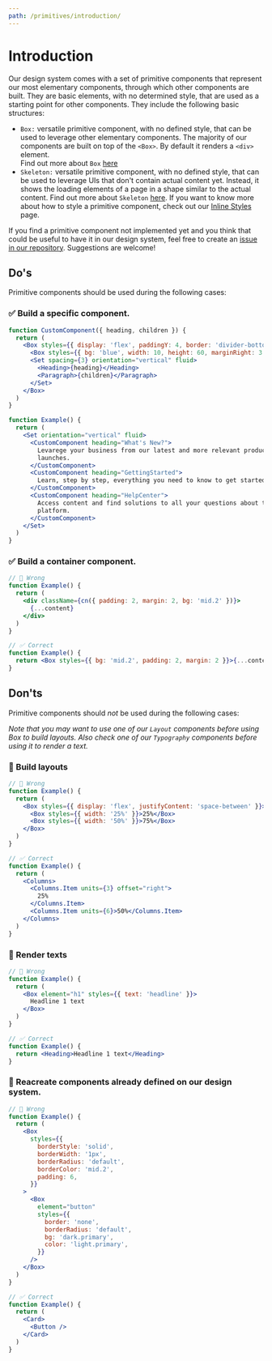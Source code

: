```yaml
---
path: /primitives/introduction/
---
```


# Introduction

Our design system comes with a set of primitive components that represent our most elementary components, through which other components are built. They are basic elements, with no determined style, that are used as a starting point for other components. They include the following basic structures:

- `Box:` versatile primitive component, with no defined style, that can be used to leverage other elementary components. The majority of our components are built on top of the `<Box>`. By default it renders a `<div>` element.  
  Find out more about `Box` [here](/primitives/box)
- `Skeleton:` versatile primitive component, with no defined style, that can be used to leverage UIs that don't contain actual content yet. Instead, it shows the loading elements of a page in a shape similar to the actual content.
  Find out more about `Skeleton` [here](/primitives/skeleton).
  If you want to know more about how to style a primitive component, check out our [Inline Styles](/theming/inline-styles/) page.

If you find a primitive component not implemented yet and you think that could be useful to have it in our design system, feel free to create an [issue in our repository](https://github.com/vtex/onda/issues/new/choose). Suggestions are welcome!

## Do's

Primitive components should be used during the following cases:

### ✅ Build a specific component.

```jsx isStatic
function CustomComponent({ heading, children }) {
  return (
    <Box styles={{ display: 'flex', paddingY: 4, border: 'divider-bottom' }}>
      <Box styles={{ bg: 'blue', width: 10, height: 60, marginRight: 3 }} />
      <Set spacing={3} orientation="vertical" fluid>
        <Heading>{heading}</Heading>
        <Paragraph>{children}</Paragraph>
      </Set>
    </Box>
  )
}

function Example() {
  return (
    <Set orientation="vertical" fluid>
      <CustomComponent heading="What's New?">
        Levarege your business from our latest and more relevant product
        launches.
      </CustomComponent>
      <CustomComponent heading="GettingStarted">
        Learn, step by step, everything you need to know to get started on VTEX.
      </CustomComponent>
      <CustomComponent heading="HelpCenter">
        Access content and find solutions to all your questions about the
        platform.
      </CustomComponent>
    </Set>
  )
}
```

### ✅ Build a container component.

```jsx isStatic
// 🚫 Wrong
function Example() {
  return (
    <div className={cn({ padding: 2, margin: 2, bg: 'mid.2' })}>
      {...content}
    </div>
  )
}

// ✅ Correct
function Example() {
  return <Box styles={{ bg: 'mid.2', padding: 2, margin: 2 }}>{...content}</Box>
}
```

## Don'ts

Primitive components should _not_ be used during the following cases:

_Note that you may want to use one of our `Layout` components before using Box to build layouts. Also check one of our `Typography` components before using it to render a text._

### 🚫 Build layouts

```jsx isStatic
// 🚫 Wrong
function Example() {
  return (
    <Box styles={{ display: 'flex', justifyContent: 'space-between' }}>
      <Box styles={{ width: '25%' }}>25%</Box>
      <Box styles={{ width: '50%' }}>75%</Box>
    </Box>
  )
}

// ✅ Correct
function Example() {
  return (
    <Columns>
      <Columns.Item units={3} offset="right">
        25%
      </Columns.Item>
      <Columns.Item units={6}>50%</Columns.Item>
    </Columns>
  )
}
```

### 🚫 Render texts

```jsx isStatic
// 🚫 Wrong
function Example() {
  return (
    <Box element="h1" styles={{ text: 'headline' }}>
      Headline 1 text
    </Box>
  )
}

// ✅ Correct
function Example() {
  return <Heading>Headline 1 text</Heading>
}
```

### 🚫 Reacreate components already defined on our design system.

```jsx isStatic
// 🚫 Wrong
function Example() {
  return (
    <Box
      styles={{
        borderStyle: 'solid',
        borderWidth: '1px',
        borderRadius: 'default',
        borderColor: 'mid.2',
        padding: 6,
      }}
    >
      <Box
        element="button"
        styles={{
          border: 'none',
          borderRadius: 'default',
          bg: 'dark.primary',
          color: 'light.primary',
        }}
      />
    </Box>
  )
}

// ✅ Correct
function Example() {
  return (
    <Card>
      <Button />
    </Card>
  )
}
```
